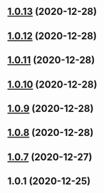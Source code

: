 ## [1.0.13](https://github.com/chrisfactory/react-meta-state/compare/v1.0.12...v1.0.13) (2020-12-28)





## [1.0.12](https://github.com/chrisfactory/react-meta-state/compare/v1.0.11...v1.0.12) (2020-12-28)





## [1.0.11](https://github.com/chrisfactory/react-meta-state/compare/v1.0.10...v1.0.11) (2020-12-28)





## [1.0.10](https://github.com/chrisfactory/react-meta-state/compare/v1.0.9...v1.0.10) (2020-12-28)





## [1.0.9](https://github.com/chrisfactory/react-meta-state/compare/v1.0.8...v1.0.9) (2020-12-28)





## [1.0.8](https://github.com/chrisfactory/react-meta-state/compare/v1.0.7...v1.0.8) (2020-12-28)





## [1.0.7](https://github.com/chrisfactory/react-meta-state/compare/v1.0.1...v1.0.7) (2020-12-27)





## 1.0.1 (2020-12-25)





